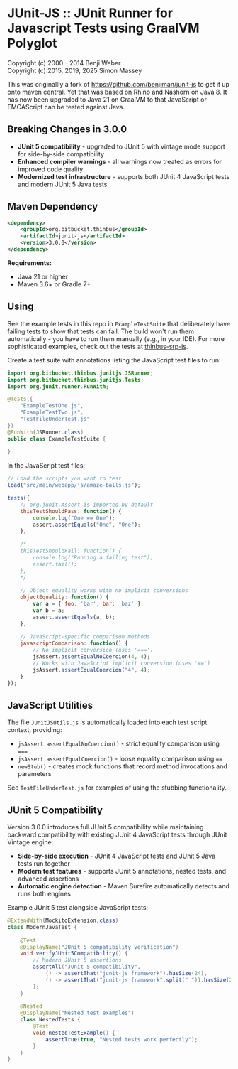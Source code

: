 # JUnit-JS :: JUnit Runner for Javascript Tests using GraalVM Polyglot

Copyright (c) 2000 - 2014 Benji Weber  
Copyright (c) 2015, 2019, 2025 Simon Massey

This was originallly a fork of https://github.com/benjiman/junit-js to get it up onto maven central. Yet that was based on Rhino and Nashorn on Java 8. It has now been upgraded to Java 21 on GraalVM to that JavaScript or EMCAScript can be tested against Java. 

## Breaking Changes in 3.0.0

- **JUnit 5 compatibility** - upgraded to JUnit 5 with vintage mode support for side-by-side compatibility
- **Enhanced compiler warnings** - all warnings now treated as errors for improved code quality
- **Modernized test infrastructure** - supports both JUnit 4 JavaScript tests and modern JUnit 5 Java tests

## Maven Dependency

```xml
<dependency>
    <groupId>org.bitbucket.thinbus</groupId>
    <artifactId>junit-js</artifactId>
    <version>3.0.0</version>
</dependency>
```

**Requirements:**
- Java 21 or higher
- Maven 3.6+ or Gradle 7+

## Using

See the example tests in this repo in `ExampleTestSuite` that deliberately have failing tests to show that tests can fail. The build won't run them automatically - you have to run them manually (e.g., in your IDE). For more sophisticated examples, check out the tests at [thinbus-srp-js](https://bitbucket.org/simon_massey/thinbus-srp-js).

Create a test suite with annotations listing the JavaScript test files to run:

```java
import org.bitbucket.thinbus.junitjs.JSRunner;
import org.bitbucket.thinbus.junitjs.Tests;
import org.junit.runner.RunWith;

@Tests({
    "ExampleTestOne.js",
    "ExampleTestTwo.js", 
    "TestFileUnderTest.js"
})
@RunWith(JSRunner.class)
public class ExampleTestSuite {
    
}
```

In the JavaScript test files:

```javascript
// Load the scripts you want to test
load("src/main/webapp/js/amaze-balls.js");

tests({
    // org.junit.Assert is imported by default
    thisTestShouldPass: function() {
        console.log("One == One");
        assert.assertEquals("One", "One");
    },
    
    /*
    thisTestShouldFail: function() {
        console.log("Running a failing test");
        assert.fail();
    },
    */
    
    // Object equality works with no implicit conversions
    objectEquality: function() {
        var a = { foo: 'bar', bar: 'baz' };
        var b = a;
        assert.assertEquals(a, b);
    },
    
    // JavaScript-specific comparison methods
    javascriptComparison: function() {
        // No implicit conversion (uses '===')
        jsAssert.assertEqualNoCoercion(4, 4);
        // Works with JavaScript implicit conversion (uses '==')
        jsAssert.assertEqualCoercion("4", 4);
    }
});
```

## JavaScript Utilities

The file `JUnitJSUtils.js` is automatically loaded into each test script context, providing:

- `jsAssert.assertEqualNoCoercion()` - strict equality comparison using `===`
- `jsAssert.assertEqualCoercion()` - loose equality comparison using `==`  
- `newStub()` - creates mock functions that record method invocations and parameters

See `TestFileUnderTest.js` for examples of using the stubbing functionality.

## JUnit 5 Compatibility

Version 3.0.0 introduces full JUnit 5 compatibility while maintaining backward compatibility with existing JUnit 4 JavaScript tests through JUnit Vintage engine:

- **Side-by-side execution** - JUnit 4 JavaScript tests and JUnit 5 Java tests run together
- **Modern test features** - supports JUnit 5 annotations, nested tests, and advanced assertions
- **Automatic engine detection** - Maven Surefire automatically detects and runs both engines

Example JUnit 5 test alongside JavaScript tests:

```java
@ExtendWith(MockitoExtension.class)
class ModernJavaTest {
    
    @Test
    @DisplayName("JUnit 5 compatibility verification")
    void verifyJUnit5Compatibility() {
        // Modern JUnit 5 assertions
        assertAll("JUnit 5 compatibility",
            () -> assertThat("junit-js framework").hasSize(24),
            () -> assertThat("junit-js framework".split(" ")).hasSize(2)
        );
    }
    
    @Nested
    @DisplayName("Nested test examples")
    class NestedTests {
        @Test
        void nestedTestExample() {
            assertTrue(true, "Nested tests work perfectly");
        }
    }
}
```
